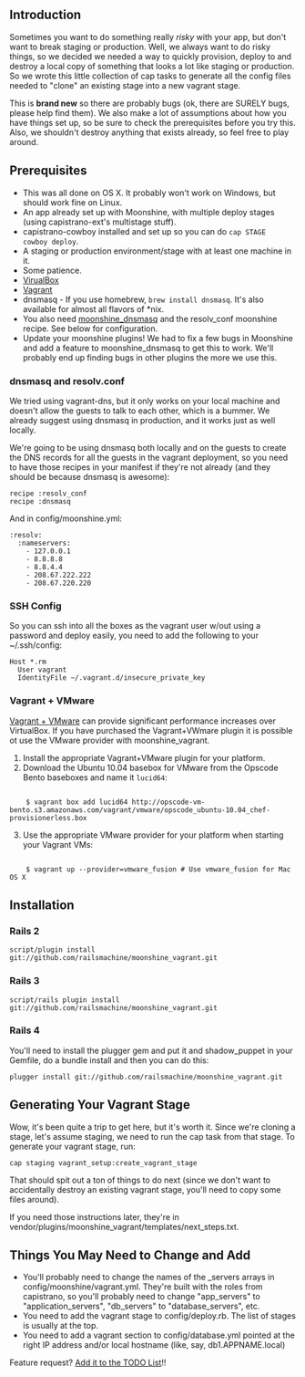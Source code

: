 ## Introduction

Sometimes you want to do something really *risky* with your app, but don't want to break staging or production.  Well, we always want to do risky things, so we decided we needed a way to quickly provision, deploy to and destroy a local copy of something that looks a lot like staging or production. So we wrote this little collection of cap tasks to generate all the config files needed to "clone" an existing stage into a new vagrant stage.

This is **brand new** so there are probably bugs (ok, there are SURELY bugs, please help find them).  We also make a lot of assumptions about how you have things set up, so be sure to check the prerequisites before you try this.  Also, we shouldn't destroy anything that exists already, so feel free to play around.

## Prerequisites

* This was all done on OS X. It probably won't work on Windows, but should work fine on Linux.
* An app already set up with Moonshine, with multiple deploy stages (using capistrano-ext's multistage stuff).
* capistrano-cowboy installed and set up so you can do <code>cap STAGE cowboy deploy</code>.
* A staging or production environment/stage with at least one machine in it.
* Some patience.
* [VirualBox](http://virtualbox.org)
* [Vagrant](http://vagrantup.com)
* dnsmasq - If you use homebrew, <code>brew install dnsmasq</code>.  It's also available for almost all flavors of \*nix.
* You also need [moonshine_dnsmasq](http://github.com/railsmachine/moonshine_dnsmasq) and the resolv_conf moonshine recipe.  See below for configuration.
* Update your moonshine plugins! We had to fix a few bugs in Moonshine and add a feature to moonshine_dnsmasq to get this to work. We'll probably end up finding bugs in other plugins the more we use this.

### dnsmasq and resolv.conf

We tried using vagrant-dns, but it only works on your local machine and doesn't allow the guests to talk to each other, which is a bummer.  We already suggest using dnsmasq in production, and it works just as well locally.

We're going to be using dnsmasq both locally and on the guests to create the DNS records for all the guests in the vagrant deployment, so you need to have those recipes in your manifest if they're not already (and they should be because dnsmasq is awesome):

<pre><code>recipe :resolv_conf
recipe :dnsmasq</code></pre>

And in config/moonshine.yml:

<pre><code>:resolv:
  :nameservers:
    - 127.0.0.1
    - 8.8.8.8
    - 8.8.4.4
    - 208.67.222.222
    - 208.67.220.220</code></pre>

### SSH Config

So you can ssh into all the boxes as the vagrant user w/out using a password and deploy easily, you need to add the following to your ~/.ssh/config:

<pre><code>Host *.rm
  User vagrant
  IdentityFile ~/.vagrant.d/insecure_private_key</code></pre>

### Vagrant + VMware

[Vagrant + VMware](http://www.vagrantup.com/vmware) can provide significant
performance increases over VirtualBox. If you have purchased the Vagrant+VWmare
plugin it is possible ot use the VMware provider with moonshine_vagrant.

1. Install the appropriate Vagrant+VMware plugin for your platform.
2. Download the Ubuntu 10.04 basebox for VMware from the Opscode Bento
   baseboxes and name it `lucid64`:

<pre><code>
    $ vagrant box add lucid64 http://opscode-vm-bento.s3.amazonaws.com/vagrant/vmware/opscode_ubuntu-10.04_chef-provisionerless.box
</code></pre>

3. Use the appropriate VMware provider for your platform when starting your Vagrant VMs:

<pre><code>
    $ vagrant up --provider=vmware_fusion # Use vmware_fusion for Mac OS X
</code></pre>

## Installation

### Rails 2

<pre><code>script/plugin install git://github.com/railsmachine/moonshine_vagrant.git</code></pre>

### Rails 3

<pre><code>script/rails plugin install git://github.com/railsmachine/moonshine_vagrant.git</code></pre>

### Rails 4

You'll need to install the plugger gem and put it and shadow_puppet in your Gemfile, do a bundle install and then you can do this:

<pre><code>plugger install git://github.com/railsmachine/moonshine_vagrant.git</code></pre>

## Generating Your Vagrant Stage

Wow, it's been quite a trip to get here, but it's worth it.  Since we're cloning a stage, let's assume staging, we need to run the cap task from that stage.  To generate your vagrant stage, run:

<pre><code>cap staging vagrant_setup:create_vagrant_stage</code></pre>

That should spit out a ton of things to do next (since we don't want to accidentally destroy an existing vagrant stage, you'll need to copy some files around).

If you need those instructions later, they're in vendor/plugins/moonshine_vagrant/templates/next_steps.txt.

## Things You May Need to Change and Add

* You'll probably need to change the names of the _servers arrays in config/moonshine/vagrant.yml.  They're built with the roles from capistrano, so you'll probably need to change "app_servers" to "application_servers", "db_servers" to "database_servers", etc.
* You need to add the vagrant stage to config/deploy.rb.  The list of stages is usually at the top.
* You need to add a vagrant section to config/database.yml pointed at the right IP address and/or local hostname (like, say, db1.APPNAME.local)

Feature request? [Add it to the TODO List](https://github.com/railsmachine/moonshine_vagrant/wiki/TODO-List)!!
